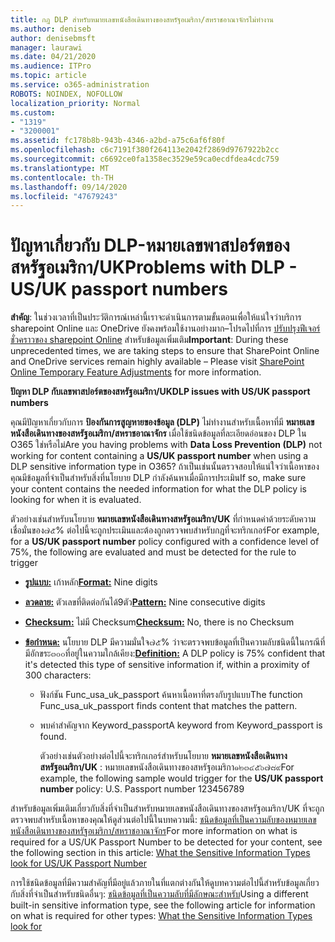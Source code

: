 ```yaml
---
title: กฎ DLP สำหรับหมายเลขหนังสือเดินทางของสหรัฐอเมริกา/สหราชอาณาจักรไม่ทำงาน
ms.author: deniseb
author: denisebmsft
manager: laurawi
ms.date: 04/21/2020
ms.audience: ITPro
ms.topic: article
ms.service: o365-administration
ROBOTS: NOINDEX, NOFOLLOW
localization_priority: Normal
ms.custom:
- "1319"
- "3200001"
ms.assetid: fc178b8b-943b-4346-a2bd-a75c6af6f80f
ms.openlocfilehash: c6c7191f380f264113e2042f2869d9767922b2cc
ms.sourcegitcommit: c6692ce0fa1358ec3529e59ca0ecdfdea4cdc759
ms.translationtype: MT
ms.contentlocale: th-TH
ms.lasthandoff: 09/14/2020
ms.locfileid: "47679243"
---
```

# <a name="problems-with-dlp---usuk-passport-numbers"></a><span data-ttu-id="11cc9-102">ปัญหาเกี่ยวกับ DLP-หมายเลขพาสปอร์ตของสหรัฐอเมริกา/UK</span><span class="sxs-lookup"><span data-stu-id="11cc9-102">Problems with DLP - US/UK passport numbers</span></span>

<span data-ttu-id="11cc9-103">**สำคัญ**: ในช่วงเวลาที่เป็นประวัติการณ์เหล่านี้เราจะดำเนินการตามขั้นตอนเพื่อให้แน่ใจว่าบริการ sharepoint Online และ OneDrive ยังคงพร้อมใช้งานอย่างมาก–โปรดไปที่การ [ปรับปรุงฟีเจอร์ชั่วคราวของ sharepoint Online](https://aka.ms/ODSPAdjustments) สำหรับข้อมูลเพิ่มเติม</span><span class="sxs-lookup"><span data-stu-id="11cc9-103">**Important**: During these unprecedented times, we are taking steps to ensure that SharePoint Online and OneDrive services remain highly available – Please visit [SharePoint Online Temporary Feature Adjustments](https://aka.ms/ODSPAdjustments) for more information.</span></span>

<span data-ttu-id="11cc9-104">**ปัญหา DLP กับเลขพาสปอร์ตของสหรัฐอเมริกา/UK**</span><span class="sxs-lookup"><span data-stu-id="11cc9-104">**DLP issues with US/UK passport numbers**</span></span>

<span data-ttu-id="11cc9-105">คุณมีปัญหาเกี่ยวกับการ **ป้องกันการสูญหายของข้อมูล (DLP)** ไม่ทำงานสำหรับเนื้อหาที่มี **หมายเลขหนังสือเดินทางของสหรัฐอเมริกา/สหราชอาณาจักร** เมื่อใช้ชนิดข้อมูลที่ละเอียดอ่อนของ DLP ใน O365 ใช่หรือไม่</span><span class="sxs-lookup"><span data-stu-id="11cc9-105">Are you having problems with **Data Loss Prevention (DLP)** not working for content containing a **US/UK passport number** when using a DLP sensitive information type in O365?</span></span> <span data-ttu-id="11cc9-106">ถ้าเป็นเช่นนั้นตรวจสอบให้แน่ใจว่าเนื้อหาของคุณมีข้อมูลที่จำเป็นสำหรับสิ่งที่นโยบาย DLP กำลังค้นหาเมื่อมีการประเมิน</span><span class="sxs-lookup"><span data-stu-id="11cc9-106">If so, make sure your content contains the needed information for what the DLP policy is looking for when it is evaluated.</span></span>
  
<span data-ttu-id="11cc9-107">ตัวอย่างเช่นสำหรับนโยบาย **หมายเลขหนังสือเดินทางสหรัฐอเมริกา/UK** ที่กำหนดค่าด้วยระดับความเชื่อมั่นของ๗๕% ต่อไปนี้จะถูกประเมินและต้องถูกตรวจพบสำหรับกฎที่จะทริกเกอร์</span><span class="sxs-lookup"><span data-stu-id="11cc9-107">For example, for a **US/UK passport number** policy configured with a confidence level of 75%, the following are evaluated and must be detected for the rule to trigger</span></span>
  
- <span data-ttu-id="11cc9-108">**[รูปแบบ:](https://docs.microsoft.com/microsoft-365/compliance/sensitive-information-type-entity-definitions#format-77)** เก้าหลัก</span><span class="sxs-lookup"><span data-stu-id="11cc9-108">**[Format:](https://docs.microsoft.com/microsoft-365/compliance/sensitive-information-type-entity-definitions#format-77)** Nine digits</span></span>

- <span data-ttu-id="11cc9-109">**[ลวดลาย:](https://docs.microsoft.com/microsoft-365/compliance/sensitive-information-type-entity-definitions#pattern-77)** ตัวเลขที่ติดต่อกันได้9ตัว</span><span class="sxs-lookup"><span data-stu-id="11cc9-109">**[Pattern:](https://docs.microsoft.com/microsoft-365/compliance/sensitive-information-type-entity-definitions#pattern-77)** Nine consecutive digits</span></span>

- <span data-ttu-id="11cc9-110">**[Checksum:](https://docs.microsoft.com/microsoft-365/compliance/sensitive-information-type-entity-definitions#checksum-76)** ไม่มี Checksum</span><span class="sxs-lookup"><span data-stu-id="11cc9-110">**[Checksum:](https://docs.microsoft.com/microsoft-365/compliance/sensitive-information-type-entity-definitions#checksum-76)** No, there is no Checksum</span></span>

- <span data-ttu-id="11cc9-111">**[ข้อกำหนด:](https://docs.microsoft.com/microsoft-365/compliance/sensitive-information-type-entity-definitions#definition-77)** นโยบาย DLP มีความมั่นใจ๗๕% ว่าจะตรวจพบข้อมูลที่เป็นความลับชนิดนี้ในกรณีที่มีอักขระ๓๐๐ที่อยู่ในความใกล้เคียง:</span><span class="sxs-lookup"><span data-stu-id="11cc9-111">**[Definition:](https://docs.microsoft.com/microsoft-365/compliance/sensitive-information-type-entity-definitions#definition-77)** A DLP policy is 75% confident that it's detected this type of sensitive information if, within a proximity of 300 characters:</span></span>

  - <span data-ttu-id="11cc9-112">ฟังก์ชัน Func_usa_uk_passport ค้นหาเนื้อหาที่ตรงกับรูปแบบ</span><span class="sxs-lookup"><span data-stu-id="11cc9-112">The function Func_usa_uk_passport finds content that matches the pattern.</span></span>

  - <span data-ttu-id="11cc9-113">พบคำสำคัญจาก Keyword_passport</span><span class="sxs-lookup"><span data-stu-id="11cc9-113">A keyword from Keyword_passport is found.</span></span>

    <span data-ttu-id="11cc9-114">ตัวอย่างเช่นตัวอย่างต่อไปนี้จะทริกเกอร์สำหรับนโยบาย **หมายเลขหนังสือเดินทางสหรัฐอเมริกา/UK** : หมายเลขหนังสือเดินทางของสหรัฐอเมริกา๑๒๓๔๕๖๗๘๙</span><span class="sxs-lookup"><span data-stu-id="11cc9-114">For example, the following sample would trigger for the **US/UK passport number** policy: U.S. Passport number 123456789</span></span>

<span data-ttu-id="11cc9-115">สำหรับข้อมูลเพิ่มเติมเกี่ยวกับสิ่งที่จำเป็นสำหรับหมายเลขหนังสือเดินทางของสหรัฐอเมริกา/UK ที่จะถูกตรวจพบสำหรับเนื้อหาของคุณให้ดูส่วนต่อไปนี้ในบทความนี้: [ชนิดข้อมูลที่เป็นความลับของหมายเลขหนังสือเดินทางของสหรัฐอเมริกา/สหราชอาณาจักร](https://docs.microsoft.com/microsoft-365/compliance/sensitive-information-type-entity-definitions#us--uk-passport-number)</span><span class="sxs-lookup"><span data-stu-id="11cc9-115">For more information on what is required for a US/UK Passport Number to be detected for your content, see the following section in this article: [What the Sensitive Information Types look for US/UK Passport Number](https://docs.microsoft.com/microsoft-365/compliance/sensitive-information-type-entity-definitions#us--uk-passport-number)</span></span>
  
<span data-ttu-id="11cc9-116">การใช้ชนิดข้อมูลที่มีความสำคัญที่มีอยู่แล้วภายในที่แตกต่างกันให้ดูบทความต่อไปนี้สำหรับข้อมูลเกี่ยวกับสิ่งที่จำเป็นสำหรับชนิดอื่นๆ: [ชนิดข้อมูลที่เป็นความลับที่มีลักษณะสำหรับ](https://docs.microsoft.com/microsoft-365/compliance/sensitive-information-type-entity-definitions)</span><span class="sxs-lookup"><span data-stu-id="11cc9-116">Using a different built-in sensitive information type, see the following article for information on what is required for other types: [What the Sensitive Information Types look for](https://docs.microsoft.com/microsoft-365/compliance/sensitive-information-type-entity-definitions)</span></span>
  